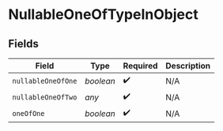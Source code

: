 # NullableOneOfTypeInObject


## Fields

| Field              | Type               | Required           | Description        |
| ------------------ | ------------------ | ------------------ | ------------------ |
| `nullableOneOfOne` | *boolean*          | :heavy_check_mark: | N/A                |
| `nullableOneOfTwo` | *any*              | :heavy_check_mark: | N/A                |
| `oneOfOne`         | *boolean*          | :heavy_check_mark: | N/A                |